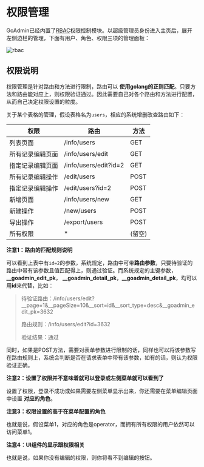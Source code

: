 # 权限管理
GoAdmin已经内置了[RBAC](https://www.baidu.com/s?wd=rbac)权限控制模块。以超级管理员身份进入主页后，展开左侧边栏的管理，下面有用户、角色、权限三项的管理面板：

![rbac](http://quick.go-admin.cn/docs/rbac.png)

## 权限说明

权限管理是针对路由和方法进行限制，路由可以 **使用golang的正则匹配**。只要方法和路由能对应上，则权限验证通过。因此需要自己对各个路由和方法进行配置，从而自己决定权限设置的粒度。

关于某个表格的管理，假设表格名为```users```，相应的系统增删改查路由如下：


|  权限   | 路由  | 方法  |
|  ----  | ----  | ----  |
| 列表页面 | /info/users | GET
| 所有记录编辑页面 | /info/users/edit | GET
| 指定记录编辑页面 | /info/users/edit?id=2 | GET
| 所有记录编辑操作 | /edit/users | POST
| 指定记录编辑操作 | /edit/users?id=2 | POST
| 新增页面 | /info/users/new | GET
| 新建操作 | /new/users | POST
| 导出操作 | /export/users | POST
| 所有权限 | * | (留空) 


**注意1：路由的匹配规则说明**

可以看到上表中有```id=2```的参数，系统规定，路由中可带**路由参数**，只要待验证的路由中带有该参数且值匹配得上，则通过验证。而系统规定的主键参数，**__goadmin_edit_pk**， **__goadmin_detail_pk**，**__goadmin_detail_pk**，均可以用**id**来代替，比如：

> 待验证路由：/info/users/edit?__page=1&__pageSize=10&__sort=id&__sort_type=desc&__goadmin_edit_pk=3632
>
> 路由规则：/info/users/edit?id=3632
>
> 验证结果：通过

同时，如果是POST方法，需要对表单参数进行限制的话，同样也可以将该参数写在路由规则上，系统会判断是否在请求表单中带有该参数，如有的话，则认为权限验证正确。

**注意2：设置了权限并不意味着就可以登录或左侧菜单就可以看到了**

设置了权限，登录不成功或如果需要左侧菜单显示出来，你还需要在菜单编辑页面中设置 **对应的角色**。

**注意3：权限设置的高于在菜单配置的角色**

也就是说，假设菜单1，对应的角色是operator，而拥有所有权限的用户依然可以访问菜单1。

**注意4：UI组件的显示跟权限相关**

也就是说，如果你没有编辑的权限，则你将看不到编辑的按钮。